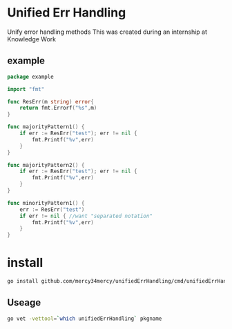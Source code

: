 # Unified Err Handling
Unify error handling methods
This was created during an internship at Knowledge Work

## example
```go
package example

import "fmt"

func ResErr(m string) error{
	return fmt.Errorf("%s",m)
}

func majorityPattern1() {
	if err := ResErr("test"); err != nil {
		fmt.Printf("%v",err)
	}
}

func majorityPattern2() {
	if err := ResErr("test"); err != nil {
		fmt.Printf("%v",err)
	}
}

func minorityPattern1() {
	err := ResErr("test")
	if err != nil { //want "separated notation"
		fmt.Printf("%v",err)
	}
}
```

# install
```sh
go install github.com/mercy34mercy/unifiedErrHandling/cmd/unifiedErrHandling@latest
```

## Useage
```sh
go vet -vettool=`which unifiedErrHandling` pkgname
```